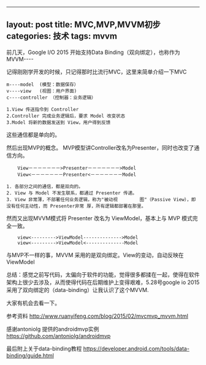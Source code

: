
---
layout: post
title: MVC,MVP,MVVM初步
categories: 技术
tags: mvvm
---

前几天，Google I/O 2015 开始支持Data Binding（双向绑定），也称作为MVVM----

记得刚刚学开发的时候，只记得那时比流行MVC，这里来简单介绍一下MVC

	m----model  (模型：数据保存）
	v----view   (视图：用户界面)
	c----controller （控制器：业务逻辑）
	
	1.View 传送指令到 Controller
	2.Controller 完成业务逻辑后，要求 Model 改变状态
	3.Model 将新的数据发送到 View，用户得到反馈
	
这些通信都是单向的。

然后出现MVP的概念。
	MVP模型讲Controller改名为Presenter，同时也改变了通信方向。
	
		View－－－－－－－>Presenter－－－－－－－>Model
		View<－－－－－－－Presenter<－－－－－－－Model 
   
   	1. 各部分之间的通信，都是双向的。
	2. View 与 Model 不发生联系，都通过 Presenter 传递。
	3. View 非常薄，不部署任何业务逻辑，称为"被动视		图"（Passive View），即没有任何主动性，而 Presenter非常	厚，所有逻辑都部署在那里。
	
	            
然而又出现MVVM模式将 Presenter 改名为 ViewModel，基本上与 MVP 模式完全一致。
	
		view<--------->ViewModel-------------->Model
		view<--------->ViewModel<--------------Model
		
与MVP不一样的事，MVVM 采用的是双向绑定。View的变动，自动反映在 ViewModel

总结：感觉之前写代码，太偏向于软件的功能，觉得很多都揉在一起，使得在软件架构上很少去涉及，从而使得代码在后期维护上变得艰难，5.28号google io 2015 采用了双向绑定的（data-binding）让我认识了这个MVVM.

大家有机会去看一下。

参考资料
http://www.ruanyifeng.com/blog/2015/02/mvcmvp_mvvm.html

感谢antoniolg 提供的androidmvp实例
https://github.com/antoniolg/androidmvp

最后附上关于data-binding教程
https://developer.android.com/tools/data-binding/guide.html

